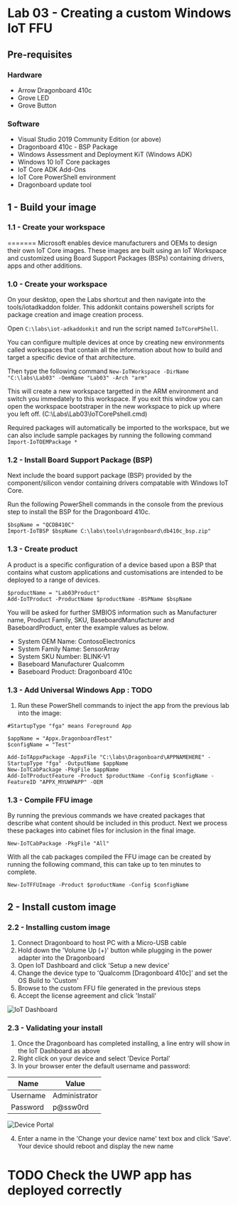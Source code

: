 # Lab 03 - Creating a custom Windows IoT FFU

## Pre-requisites
### Hardware
* Arrow Dragonboard 410c
* Grove LED
* Grove Button

### Software
* Visual Studio 2019 Community Edition (or above)
* Dragonboard 410c - BSP Package
* Windows Assessment and Deployment KiT (Windows ADK)
* Windows 10 IoT Core packages
* IoT Core ADK Add-Ons
* IoT Core PowerShell environment
* Dragonboard update tool

## 1 - Build your image

### 1.1 - Create your workspace

=======
Microsoft enables device manufacturers and OEMs to design their own IoT Core images. These images are built using an IoT Workspace and customized using Board Support Packages (BSPs) containing drivers, apps and other additions.

### 1.0 - Create your workspace
On your desktop, open the Labs shortcut and then navigate into the tools/iotadkaddon folder. This addonkit contains powershell scripts for package creation and image creation process.

Open ```C:\labs\iot-adkaddonkit``` and run the script named ```IoTCorePShell```.

You can configure multiple devices at once by creating new environments called workspaces that contain all the information about how to build and target a specific device of that architecture.

Then type the following command
```New-IoTWorkspace -DirName "C:\labs\Lab03" -OemName "Lab03" -Arch "arm"```

This will create a new workspace targetted in the ARM environment and switch you immedately to this workspace. If you exit this window you can open the workspace bootstraper in the new workspace to pick up where you left off. (C:\Labs\Lab03\IoTCorePshell.cmd)

Required packages will automatically be imported to the workspace, but we can also include sample packages by running the following command
```Import-IoTOEMPackage *```

### 1.2 - Install Board Support Package (BSP)

Next include the board support package (BSP) provided by the component/silicon vendor containing drivers compatable with Windows IoT Core.

Run the following PowerShell commands in the console from the previous step to install the BSP for the Dragonboard 410c.

```
$bspName = "QCDB410C"
Import-IoTBSP $bspName C:\labs\tools\dragonboard\db410c_bsp.zip"
```

### 1.3 - Create product

A product is a specific configuration of a device based upon a BSP that contains what custom applications and customisations are intended to be deployed to a range of devices.

```
$productName = "Lab03Product"
Add-IoTProduct -ProductName $productName -BSPName $bspName 
```
You will be asked for further SMBIOS information such as Manufacturer name, Product Family, SKU, BaseboardManufacturer and BaseboardProduct, enter the example values as below.

- System OEM Name: ContosoElectronics
- System Family Name: SensorArray
- System SKU Number: BLINK-V1
- Baseboard Manufacturer Qualcomm
- Baseboard Product: Dragonboard 410c

### 1.3 - Add Universal Windows App : TODO

1. Run these PowerShell commands to inject the app from the previous lab into the image:

```
#StartupType "fga" means Foreground App

$appName = "Appx.DragonboardTest"
$configName = "Test"

Add-IoTAppxPackage -AppxFile "C:\labs\Dragonboard\APPNAMEHERE" -StartupType "fga" -OutputName $appName
New-IoTCabPackage -PkgFile $appName
Add-IoTProductFeature -Product $productName -Config $configName -FeatureID "APPX_MYUWPAPP" -OEM
```

### 1.3 - Compile FFU image

By running the previous commands we have created packages that describe what content should be included in this product. Next we process these packages into cabinet files for inclusion in the final image.
```
New-IoTCabPackage -PkgFile "All"
```

With all the cab packages compiled the FFU image can be created by running the following command, this can take up to ten minutes to complete.

```
New-IoTFFUImage -Product $productName -Config $configName
```


## 2 - Install custom image

### 2.2 - Installing custom image

1. Connect Dragonboard to host PC with a Micro-USB cable
1. Hold down the 'Volume Up (+)' button while plugging in the power adapter into the Dragonboard
1. Open IoT Dashboard and click 'Setup a new device'
1. Change the device type to 'Qualcomm \[Dragonboard 410c\]' and set the OS Build to 'Custom'
1. Browse to the custom FFU file generated in the previous steps
1. Accept the license agreement and click 'Install'

![IoT Dashboard](./media/2_iotdashboard.png)

### 2.3 - Validating your install

1. Once the Dragonboard has completed installing, a line entry will show in the IoT Dashboard as above
2. Right click on your device and select 'Device Portal'
3. In your browser enter the default username and password:

|Name    |Value|
|--------|-----|
|Username|Administrator|
|Password|p@ssw0rd|

![Device Portal](./media/1_deviceportal1.png)

4. Enter a name in the 'Change your device name' text box and click 'Save'. Your device should reboot and display the new name 


# TODO Check the UWP app has deployed correctly